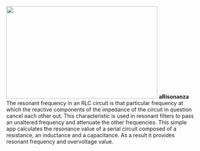 <img src="rlcserie.jpg" width="400" height="245" alt="">
<b>aRisonanza</b>
The resonant frequency in an RLC circuit is that particular frequency at which the reactive components of the impedance of the circuit in question cancel each other out. 
This characteristic is used in resonant filters to pass an unaltered frequency and attenuate the other frequencies.
This simple app calculates the resonance value of a serial circuit composed of a resistance, an inductance and a capacitance. 
As a result it provides resonant frequency and overvoltage value.